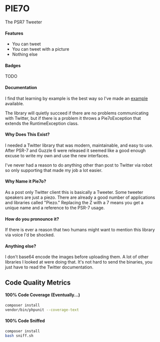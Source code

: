 # PIE7O
The PSR7 Tweeter

#### Features

 * You can tweet
 * You can tweet with a picture
 * Nothing else

#### Badges

TODO

#### Documentation

I find that learning by example is the best way so I've made an [example](example.php) available.

The library will quietly succeed if there are no problems communicating with Twitter, but if there
is a problem it throws a Pie7oException that extends the RuntimeException class.

#### Why Does This Exist?

I needed a Twitter library that was modern, maintainable, and easy to use. After PSR-7 and Guzzle 6
were released it seemed like a good enough excuse to write my own and use the new interfaces.

I've never had a reason to do anything other than post to Twitter via robot so only supporting that
made my job a lot easier.

#### Why Name it Pie7o?

As a post only Twitter client this is basically a Tweeter. Some tweeter speakers are just a piezo.
There are already a good number of applications and libraries called "Piezo." Replacing the Z with
a 7 means you get a unique name and a reference to the PSR-7 usage.

#### How do you pronounce it?

If there is ever a reason that two humans might want to mention this library via voice I'd be
shocked.

#### Anything else?

I don't base64 encode the images before uploading them. A lot of other libraries I looked at were
doing that. It's not hard to send the binaries, you just have to read the Twitter documentation.

## Code Quality Metrics

#### 100% Code Coverage (Eventually...)
```sh
composer install
vendor/bin/phpunit --coverage-text
```

#### 100% Code Sniffed
```sh
composer install
bash sniff.sh
```